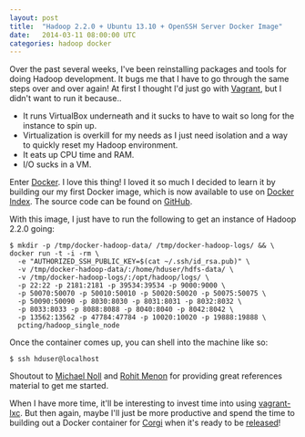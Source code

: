 ```yaml
---
layout: post
title:  "Hadoop 2.2.0 + Ubuntu 13.10 + OpenSSH Server Docker Image"
date:   2014-03-11 08:00:00 UTC
categories: hadoop docker
---
```


Over the past several weeks, I've been reinstalling packages and tools
for doing Hadoop development. It bugs me that I have to go through the
same steps over and over again! At first I thought I'd just go with
[Vagrant](http://www.vagrantup.com/), but I didn't want to run it
because..

* It runs VirtualBox underneath and it sucks to have to wait so long
  for the instance to spin up.
* Virtualization is overkill for my needs as I just need isolation and
  a way to quickly reset my Hadoop environment.
* It eats up CPU time and RAM.
* I/O sucks in a VM.

Enter [Docker](https://www.docker.io/). I love this thing! I loved it
so much I decided to learn it by building our my first Docker image,
which is now available to use on [Docker Index](https://index.docker.io/u/pcting/hadoop_single_node/).
The source code can be found on [GitHub](https://github.com/pcting/docker-recipes).

With this image, I just have to run the following to get an instance
of Hadoop 2.2.0 going:

    $ mkdir -p /tmp/docker-hadoop-data/ /tmp/docker-hadoop-logs/ && \
    docker run -t -i -rm \
      -e "AUTHORIZED_SSH_PUBLIC_KEY=$(cat ~/.ssh/id_rsa.pub)" \
      -v /tmp/docker-hadoop-data/:/home/hduser/hdfs-data/ \
      -v /tmp/docker-hadoop-logs/:/opt/hadoop/logs/ \
      -p 22:22 -p 2181:2181 -p 39534:39534 -p 9000:9000 \
      -p 50070:50070 -p 50010:50010 -p 50020:50020 -p 50075:50075 \
      -p 50090:50090 -p 8030:8030 -p 8031:8031 -p 8032:8032 \
      -p 8033:8033 -p 8088:8088 -p 8040:8040 -p 8042:8042 \
      -p 13562:13562 -p 47784:47784 -p 10020:10020 -p 19888:19888 \
      pcting/hadoop_single_node

Once the container comes up, you can shell into the machine like so:

    $ ssh hduser@localhost

Shoutout to [Michael Noll](http://www.rohitmenon.com/index.php/how-to-install-hadoop-on-ubuntulinux-mint/)
and [Rohit Menon](http://www.rohitmenon.com/index.php/how-to-install-hadoop-on-ubuntulinux-mint/)
for providing great references material to get me started.

When I have more time, it'll be interesting to invest time into using [vagrant-lxc](https://github.com/fgrehm/vagrant-lxc).
But then again, maybe I'll just be more productive and spend the time
to building out a Docker container for [Corgi](https://github.com/pcting/corgi)
when it's ready to be [released](/corgi/scala/2014/03/10/imminent-initial-corgi-click-tracker-release.html)!
